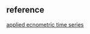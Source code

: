 ## reference
[applied ecnometric time series](https://www.amazon.co.jp/Applied-Econometric-Wiley-Probability-Statistics/dp/1118808568)
